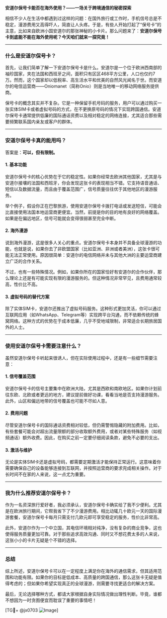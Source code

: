 **安道尔保号卡能否在海外使用？——一场关于跨境通信的秘密探索**

相信不少人在生活中都遇到过这样的问题：在国外旅行或工作时，手机信号总是不稳定，漫游费用又高得吓人，简直让人头疼。于是，有些人开始打起了“保号卡”的主意，比如来自欧洲小国安道尔的那张神秘的小卡片。那么问题来了：**安道尔保号卡到底能不能在海外使用呢？今天咱们就来一探究竟！**

---

### 什么是安道尔保号卡？

首先，让我们简单了解一下安道尔保号卡是什么。安道尔是一个位于欧洲西南部的袖珍国家，夹在法国和西班牙之间，面积只有区区468平方公里，人口也仅约7万。然而，这个国家却以低税率、高生活水平和优美的自然风光闻名于世。而安道尔的电信运营商——Oniomanet（简称Onio）则是当地唯一的移动网络服务提供商。

保号卡的概念其实并不复杂。它是一种保留手机号码的服务，用户可以通过购买一张实体SIM卡或者虚拟号码的方式，在不更换原号码的情况下实现跨国通信。安道尔保号卡通常提供低廉的国际通话资费以及相对稳定的网络连接，尤其适合那些需要频繁联系国内亲友或客户的群体。

---

### 安道尔保号卡真的能用吗？

答案是：**可以，但有限制。**

#### 1. **基本功能**
安道尔保号卡的核心优势在于它的稳定性。如果你经常去欧洲其他国家，尤其是与安道尔接壤的法国和西班牙，你会发现这张卡的表现相当不错。它支持语音通话、短信以及数据流量，而且由于覆盖范围广，信号质量往往优于其他地区的漫游服务。

举个例子，假设你正在巴黎旅游，使用安道尔保号卡拨打电话或发送短信，可能会比直接使用法国本地运营商更便宜。当然，前提是你的目的地有良好的网络覆盖。如果是在偏远地区，信号可能就会变得很弱甚至完全中断。

#### 2. **海外漫游**
说到海外漫游，这是很多人关心的重点。安道尔保号卡本身并不具备全球漫游的功能，也就是说，如果你去了非欧盟国家（比如亚洲、非洲或者美洲），这张卡很可能无法正常使用。原因很简单：安道尔的电信网络并未与其他大洲的主要运营商建立广泛的合作关系。

不过，也有一些特殊情况。例如，如果你所在的国家恰好有安道尔的合作伙伴，那么理论上还是有可能实现有限的漫游服务的。但这种情况非常罕见，且费用通常较高，性价比不高。

#### 3. **虚拟号码的替代方案**
除了实体SIM卡，安道尔还推出了虚拟号码服务。这种形式更加灵活，你可以通过互联网应用（如WhatsApp、Telegram等）实现跨平台沟通，而不依赖传统的蜂窝网络。这种方式的优势在于成本低廉，几乎不受地域限制，非常适合长期旅居国外的人士。

---

### 使用安道尔保号卡需要注意什么？

虽然安道尔保号卡听起来很诱人，但在实际使用过程中，还是有一些细节需要注意：

#### 1. **信号覆盖范围**
安道尔保号卡的信号主要集中在欧洲大陆，尤其是西欧和南欧地区。如果你计划前往东欧、北欧或者更远的地方，建议提前做好功课，看看当地是否支持漫游服务。此外，山区和偏远地带的信号覆盖也可能不尽如人意。

#### 2. **费用问题**
尽管安道尔保号卡的国际通话资费相对较低，但仍需警惕隐藏的附加费用。比如，有些套餐可能会对超出流量限额的部分收取额外费用，或者对某些特殊服务（如视频通话）额外收费。因此，在购买之前一定要仔细阅读条款，避免不必要的支出。

#### 3. **激活与维护**
无论是实体SIM卡还是虚拟号码，都需要定期激活才能保持正常运行。这意味着你需要确保自己的设备能够连接到互联网，并按照运营商的要求完成相关操作。对于长时间不在家的人来说，这一点尤为重要。

---

### 我为什么推荐安道尔保号卡？

作为一名资深旅行爱好者，我必须承认，安道尔保号卡确实给了我不少便利。尤其是在欧洲旅行期间，它帮我省下了不少漫游费用。相比动辄几十欧元一天的国际漫游套餐，安道尔保号卡每月只需支付几欧元即可享受稳定的服务，性价比非常高。

此外，安道尔作为一个中立国，其电信环境相对纯净，没有复杂的商业竞争，这也使得服务质量更加可靠。对于那些追求高效沟通、同时又不想花费太多的人来说，这张小小的卡片无疑是个不错的选择。

---

### 总结

综上所述，安道尔保号卡可以在一定程度上满足你在海外的通信需求，但其适用范围和功能有限。如果你的目标是低成本、高质量的跨国通信，那么这张卡无疑是值得考虑的；但如果你希望实现真正的全球漫游，则需要寻找更适合的解决方案。

最后，无论选择哪种方式，都请大家根据自身实际情况做出理性判断。毕竟，谁都不想因为一时贪图便宜而耽误了重要的事情吧！

[TG💪+ @jx0703 ![Image](https://github.com/user-attachments/assets/dbca1d08-cadb-493c-b0ec-ad6f7a83f270)]